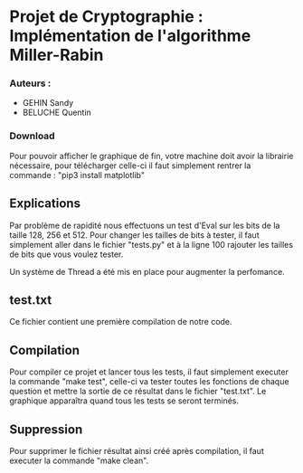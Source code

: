 # Projet de Cryptographie : Implémentation de l'algorithme Miller-Rabin

### Auteurs :
- GEHIN Sandy
- BELUCHE Quentin

### Download
Pour pouvoir afficher le graphique de fin, votre machine doit avoir
la librairie nécessaire, pour télécharger celle-ci il faut simplement
rentrer la commande : "pip3 install matplotlib"

## Explications
Par problème de rapidité nous effectuons un test d'Eval sur les bits
de la taille 128, 256 et 512. Pour changer les tailles de bits à
tester, il faut simplement aller dans le fichier "tests.py" et à la
ligne 100 rajouter les tailles de bits que vous voulez tester.

Un système de Thread a été mis en place pour augmenter la perfomance.

## test.txt
Ce fichier contient une première compilation de notre code.

## Compilation
Pour compiler ce projet et lancer tous les tests, il faut simplement
executer la commande "make test", celle-ci va tester toutes les fonctions
de chaque question et mettre la sortie de ce résultat dans le fichier
"test.txt". Le graphique apparaîtra quand tous les tests se seront terminés.

## Suppression
Pour supprimer le fichier résultat ainsi créé après compilation,
il faut executer la commande "make clean".
